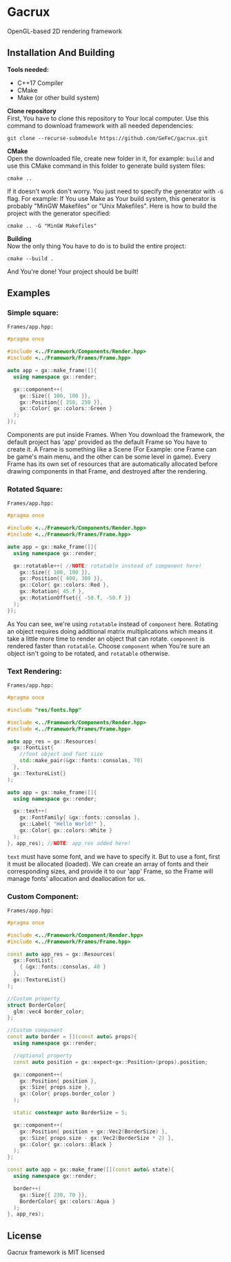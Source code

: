 # **Gacrux**
OpenGL-based 2D rendering framework

## **Installation And Building**
**Tools needed:**<br>
* C++17 Compiler
* CMake
* Make (or other build system)

**Clone repository**<br>
First, You have to clone this repository to Your local computer. Use this command to download framework with all needed dependencies:
```
git clone --recurse-submodule https://github.com/GeFeC/gacrux.git
```

**CMake**<br>
Open the downloaded file, create new folder in it, for example: `build` and use this CMake command in this folder to generate build system files:
```
cmake ..
```
If it doesn't work don't worry. You just need to specify the generator with `-G` flag. For example: If You use Make as Your build system, this generator is probably "MinGW Makefiles" or "Unix Makefiles". Here is how to build the project with the generator specified:
```
cmake .. -G "MinGW Makefiles"
```

**Building**<br>
Now the only thing You have to do is to build the entire project:
```
cmake --build .
```
And You're done! Your project should be built!

## **Examples**
### **Simple square**:
`Frames/app.hpp:`
```cpp
#pragma once

#include <../Framework/Components/Render.hpp>
#include <../Framework/Frames/Frame.hpp>

auto app = gx::make_frame([]{
  using namespace gx::render;

  gx::component++(
    gx::Size{{ 100, 100 }},
    gx::Position{{ 350, 250 }},
    gx::Color{ gx::colors::Green }
  );
});
```
Components are put inside Frames. When You download the framework, the default project has 'app' provided as the default Frame so You have to create it. A Frame is something like a Scene (For Example: one Frame can be game's main menu, and the other can be some level in game). Every Frame has its own set of resources that are automatically allocated before drawing components in that Frame, and destroyed after the rendering.

### **Rotated Square**:
`Frames/app.hpp:`
```cpp
#pragma once

#include <../Framework/Components/Render.hpp>
#include <../Framework/Frames/Frame.hpp>

auto app = gx::make_frame([]{
  using namespace gx::render;

  gx::rotatable++( //NOTE: rotatable instead of component here!
    gx::Size{{ 100, 100 }},
    gx::Position{{ 400, 300 }},
    gx::Color{ gx::colors::Red },
    gx::Rotation{ 45.f },
    gx::RotationOffset{{ -50.f, -50.f }}
  );
});
```
As You can see, we're using `rotatable` instead of `component` here. Rotating an object requires doing additional matrix multiplications which means it take a little more time to render an object that can rotate. `component` is rendered faster than `rotatable`. Choose `component` when You're sure an object isn't going to be rotated, and `rotatable` otherwise.
### **Text Rendering**:
`Frames/app.hpp:`
```cpp
#pragma once

#include "res/fonts.hpp"

#include <../Framework/Components/Render.hpp>
#include <../Framework/Frames/Frame.hpp>

auto app_res = gx::Resources(
  gx::FontList{
    //font object and font size
    std::make_pair(&gx::fonts::consolas, 70)
  },
  gx::TextureList{}
);

auto app = gx::make_frame([]{
  using namespace gx::render;

  gx::text++(
    gx::FontFamily{ &gx::fonts::consolas },
    gx::Label{ "Hello World!" },
    gx::Color{ gx::colors::White }
  );
}, app_res); //NOTE: app_res added here!
```
`text` must have some font, and we have to specify it. But to use a font, first it must be allocated (loaded). We can create an array of fonts and their corresponding sizes, and provide it to our 'app' Frame, so the Frame will manage fonts' allocation and deallocation for us.

### **Custom Component**:
`Frames/app.hpp:`
```cpp
#pragma once

#include <../Framework/Component/Render.hpp>
#include <../Framework/Frames/Frame.hpp>

const auto app_res = gx::Resources(
  gx::FontList{
    { &gx::fonts::consolas, 40 }
  },
  gx::TextureList{}
);

//Custom property
struct BorderColor{
  glm::vec4 border_color;
};

//Custom component
const auto border = [](const auto& props){
  using namespace gx::render;

  //optional property
  const auto position = gx::expect<gx::Position>(props).position;

  gx::component++(
    gx::Position{ position },
    gx::Size{ props.size },
    gx::Color{ props.border_color }
  );

  static constexpr auto BorderSize = 5;

  gx::component++(
    gx::Position{ position + gx::Vec2(BorderSize) },
    gx::Size{ props.size - gx::Vec2(BorderSize * 2) },
    gx::Color{ gx::colors::Black }
  );
};

const auto app = gx::make_frame([](const auto& state){
  using namespace gx::render;

  border++(
    gx::Size{{ 230, 70 }},
    BorderColor{ gx::colors::Aqua }
  );
}, app_res);
```
## License
Gacrux framework is MIT licensed
